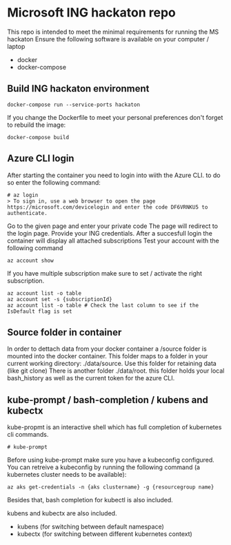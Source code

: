 # Microsoft ING hackaton repo
This repo is intended to meet the minimal requirements for running the MS hackaton
Ensure the following software is available on your computer / laptop
- docker
- docker-compose

## Build ING hackaton environment
```
docker-compose run --service-ports hackaton
```
If you change the Dockerfile to meet your personal preferences don't forget to rebuild the image:
```
docker-compose build
```

## Azure CLI login
After starting the container you need to login into wiith the Azure CLI. to do so enter the following command:
```
# az login
> To sign in, use a web browser to open the page https://microsoft.com/devicelogin and enter the code DF6VRNKU5 to authenticate.
```
Go to the given page and enter your private code 
The page will redirect to the login page. Provide your ING credentials.
After a succesfull login the container will display all attached subscriptions
Test your account with the following command
```
az account show
```
If you have multiple subscription make sure to set / activate the right subscription. 
```
az account list -o table
az account set -s {subscriptionId}
az account list -o table # Check the last column to see if the IsDefault flag is set
```

## Source folder in container
In order to dettach data from your docker container a /source folder is mounted into the docker container. 
This folder maps to a folder in your current working directory: ./data/source. Use this folder for retaining data (like git clone)
There is another folder ./data/root. this folder holds your local bash_history as well as the current token for the azure CLI.

## kube-prompt / bash-completion / kubens and kubectx
kube-propmt is an interactive shell which has full completion of kubernetes cli commands.
```
# kube-prompt
```
Before using kube-prompt make sure you have a kubeconfig configured. You can retreive a kubeconfig by running
the following command (a kubernetes cluster needs to be available):
```
az aks get-credentials -n {aks clustername} -g {resourcegroup name}
```
Besides that, bash completion for kubectl is also included.

kubens and kubectx are also included.
- kubens (for switching between default namespace)
- kubectx (for switching between different kubernetes context)
